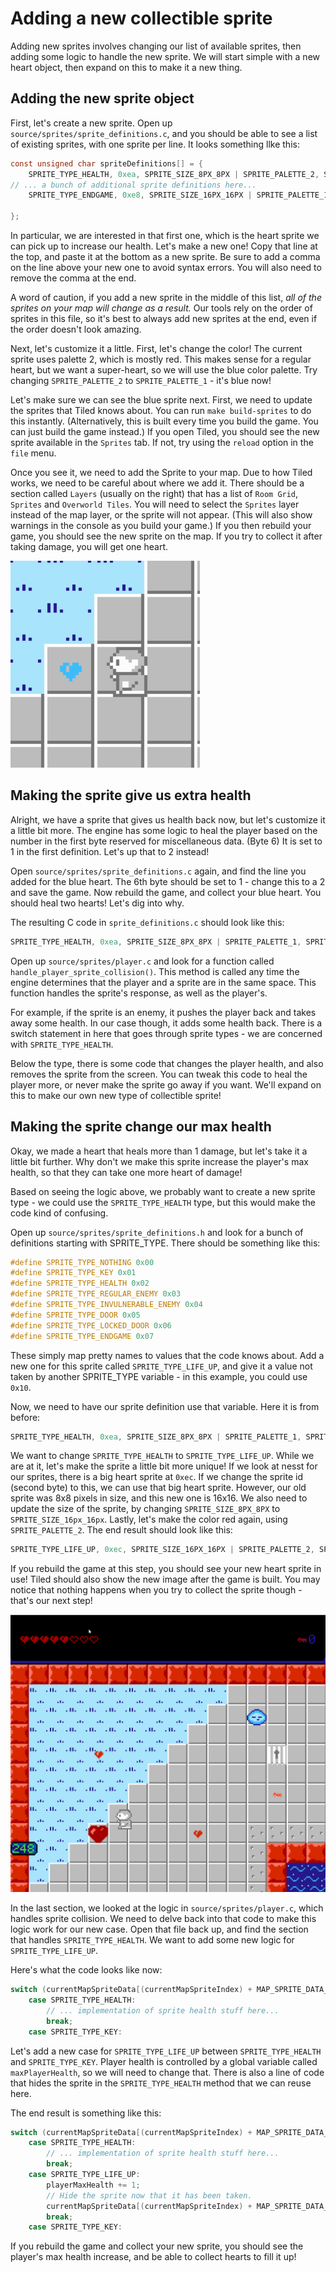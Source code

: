 # Adding a new collectible sprite

Adding new sprites involves changing our list of available sprites, then adding some logic to handle the new sprite.
We will start simple with a new heart object, then expand on this to make it a new thing.

## Adding the new sprite object

First, let's create a new sprite. Open up `source/sprites/sprite_definitions.c`, and you should be able to see a list
of existing sprites, with one sprite per line. It looks something llke this:

```c
const unsigned char spriteDefinitions[] = {
    SPRITE_TYPE_HEALTH, 0xea, SPRITE_SIZE_8PX_8PX | SPRITE_PALETTE_2, SPRITE_ANIMATION_NONE, SPRITE_MOVEMENT_NONE, 1, 0x00, 0x00,
// ... a bunch of additional sprite definitions here...
    SPRITE_TYPE_ENDGAME, 0xe8, SPRITE_SIZE_16PX_16PX | SPRITE_PALETTE_1, SPRITE_ANIMATION_NONE, SPRITE_MOVEMENT_NONE, 0x00, 0x00, 0x00

};
```

In particular, we are interested in that first one, which is the heart sprite we can pick up to
increase our health. Let's make a new one! Copy that line at the top, and paste it at the bottom as
a new sprite. Be sure to add a comma on the line above your new one to avoid syntax errors. You will
also need to remove the comma at the end. 

A word of caution, if you add a new sprite in the middle of this list, _all of the sprites on your 
map will change as a result._ Our tools rely on the order of sprites in this file, so it's best
to always add new sprites at the end, even if the order doesn't look amazing.

Next, let's customize it a little. First, let's change the color! The current sprite uses palette 2, 
which is mostly red. This makes sense for a regular heart, but we want a super-heart, so we will use
the blue color palette. Try changing `SPRITE_PALETTE_2` to `SPRITE_PALETTE_1` - it's blue now! 

Let's make sure we can see the blue sprite next. First, we need to update the sprites that Tiled
knows about. You can run `make build-sprites` to do this instantly. (Alternatively, this is built
every time you build the game. You can just build the game instead.) If you open Tiled, you should
see the new sprite available in the `Sprites` tab. If not, try using the `reload` option in the
`file` menu.

Once you see it, we need to add the Sprite to your map. Due to how Tiled works, we need to be careful
about where we add it. There should be a section called `Layers` (usually on the right) that has a list
of `Room Grid`, `Sprites` and `Overworld Tiles`. You will need to select the `Sprites` layer
instead of the map layer, or the sprite will not appear. (This will also show warnings in the console as
you build your game.) If you then rebuild your game, you should see the
new sprite on the map. If you try to collect it after taking damage, you will get one heart. 

![Blue heart sprite](../images/blue_heart.png)

## Making the sprite give us extra health

Alright, we have a sprite that gives us health back now, but let's customize it a little bit
more. The engine has some logic to heal the player based on the number in the first byte
reserved for miscellaneous data. (Byte 6) It is set to 1 in the first definition. Let's
up that to 2 instead! 

Open `source/sprites/sprite_definitions.c` again, and find the line you added for the blue
heart. The 6th byte should be set to 1 - change this to a 2 and save the game. Now rebuild
the game, and collect your blue heart. You should heal two hearts! Let's dig into why.

The resulting C code in `sprite_definitions.c` should look like this:
```c
SPRITE_TYPE_HEALTH, 0xea, SPRITE_SIZE_8PX_8PX | SPRITE_PALETTE_1, SPRITE_ANIMATION_NONE, SPRITE_MOVEMENT_NONE, 2, 0x00, 0x00
```

Open up `source/sprites/player.c` and look for a function called `handle_player_sprite_collision()`.
This method is called any time the engine determines that the player and a sprite are in
the same space. This function handles the sprite's response, as well as the player's. 

For example, if  the sprite is an enemy, it pushes the player back and takes away some 
health. In our case though, it adds some health back. There is a switch statement in here 
that goes through sprite types - we are concerned with `SPRITE_TYPE_HEALTH`.

Below the type, there is some code that changes the player health, and also removes
the sprite from the screen. You can tweak this code to heal the player more, or
never make the sprite go away if you want. We'll expand on this to make our own
new type of collectible sprite!

## Making the sprite change our max health

Okay, we made a heart that heals more than 1 damage, but let's take it a little bit
further. Why don't we make this sprite increase the player's max health, so that they
can take one more heart of damage!

Based on seeing the logic above, we probably want to create a new sprite type - we 
could use the `SPRITE_TYPE_HEALTH` type, but this would make the code kind of confusing.

Open up `source/sprites/sprite_definitions.h` and look for a bunch of definitions starting
with SPRITE_TYPE. There should be something like this: 

```c
#define SPRITE_TYPE_NOTHING 0x00
#define SPRITE_TYPE_KEY 0x01
#define SPRITE_TYPE_HEALTH 0x02
#define SPRITE_TYPE_REGULAR_ENEMY 0x03 
#define SPRITE_TYPE_INVULNERABLE_ENEMY 0x04
#define SPRITE_TYPE_DOOR 0x05
#define SPRITE_TYPE_LOCKED_DOOR 0x06
#define SPRITE_TYPE_ENDGAME 0x07
```

These simply map pretty names to values that the code knows about. Add a new one for
this sprite called `SPRITE_TYPE_LIFE_UP`, and give it a value not taken by another 
SPRITE_TYPE variable - in this example, you could use `0x10`. 

Now, we need to have our sprite definition use that variable. Here it is from before:

```c
SPRITE_TYPE_HEALTH, 0xea, SPRITE_SIZE_8PX_8PX | SPRITE_PALETTE_1, SPRITE_ANIMATION_NONE, SPRITE_MOVEMENT_NONE, 2, 0x00, 0x00
```

We want to change `SPRITE_TYPE_HEALTH` to `SPRITE_TYPE_LIFE_UP`. While we are at it, let's
make the sprite a little bit more unique! If we look at nesst for our sprites, there is
a big heart sprite at `0xec`. If we change the sprite id (second byte) to this, we can 
use that big heart sprite. However, our old sprite was 8x8 pixels in size, and this new 
one is 16x16. We also need to update the size of the sprite, by changing 
`SPRITE_SIZE_8PX_8PX` to `SPRITE_SIZE_16px_16px`. Lastly, let's make the color red again,
using `SPRITE_PALETTE_2`. The end result should look like this: 

```c
SPRITE_TYPE_LIFE_UP, 0xec, SPRITE_SIZE_16PX_16PX | SPRITE_PALETTE_2, SPRITE_ANIMATION_NONE, SPRITE_MOVEMENT_NONE, 2, 0x00, 0x00
```

If you rebuild the game at this step, you should see your new heart sprite in use!
Tiled should also show the new image after the game is built. You may notice that
nothing happens when you try to collect the sprite though - that's our next step!

![big heart](../images/big_heart.png)

In the last section, we looked at the logic in `source/sprites/player.c`, which 
handles sprite collision. We need to delve back into that code to make this logic
work for our new case. Open that file back up, and find the section that handles
`SPRITE_TYPE_HEALTH`. We want to add some new logic for `SPRITE_TYPE_LIFE_UP`.

Here's what the code looks like now: 

```c
switch (currentMapSpriteData[(currentMapSpriteIndex) + MAP_SPRITE_DATA_POS_TYPE]) {
    case SPRITE_TYPE_HEALTH:
        // ... implementation of sprite health stuff here...
        break;
    case SPRITE_TYPE_KEY:

```

Let's add a new case for `SPRITE_TYPE_LIFE_UP` between `SPRITE_TYPE_HEALTH` and 
`SPRITE_TYPE_KEY`. Player health is controlled by a global variable called 
`maxPlayerHealth`, so we will need to change that. There is also a line of code
that hides the sprite in the `SPRITE_TYPE_HEALTH` method that we can reuse here.

The end result is something like this: 

```c
switch (currentMapSpriteData[(currentMapSpriteIndex) + MAP_SPRITE_DATA_POS_TYPE]) {
    case SPRITE_TYPE_HEALTH:
        // ... implementation of sprite health stuff here...
        break;
    case SPRITE_TYPE_LIFE_UP:
        playerMaxHealth += 1;
        // Hide the sprite now that it has been taken.
        currentMapSpriteData[(currentMapSpriteIndex) + MAP_SPRITE_DATA_POS_TYPE] = SPRITE_TYPE_OFFSCREEN;
        break;
    case SPRITE_TYPE_KEY:

```

If you rebuild the game and collect your new sprite, you should see the player's
max health increase, and be able to collect hearts to fill it up!